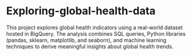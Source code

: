 # Exploring-global-health-data
This project explores global health indicators using a real-world dataset hosted in BigQuery. The analysis combines SQL queries, Python libraries (pandas, sklearn, matplotlib, and seaborn), and machine learning techniques to derive meaningful insights about global health trends.
